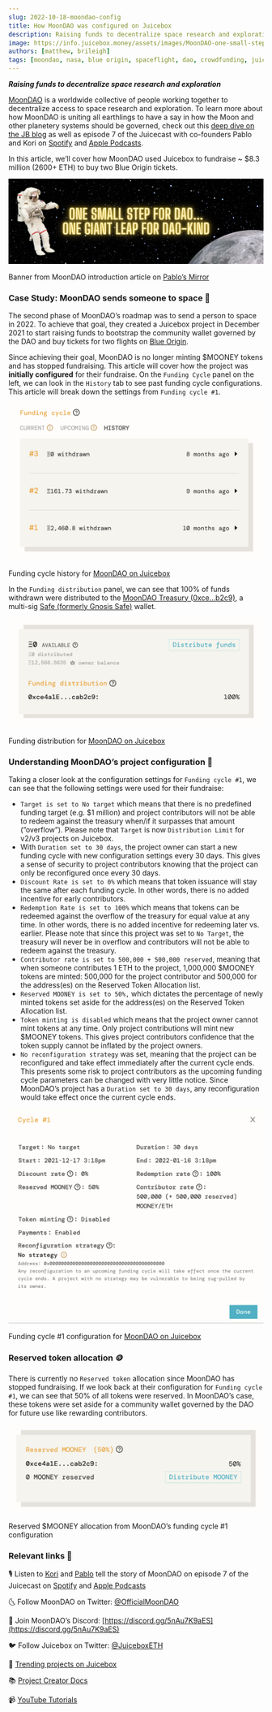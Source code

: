 ```yaml
---
slug: 2022-10-18-moondao-config
title: How MoonDAO was configured on Juicebox
description: Raising funds to decentralize space research and exploration.
image: https://info.juicebox.money/assets/images/MoonDAO-one-small-step-230f6e4f2866a2ccb31303d5fa3683a3.png
authors: [matthew, brileigh]
tags: [moondao, nasa, blue origin, spaceflight, dao, crowdfunding, juicebox, ethereum, crypto, configuration,  jbh-project creators]
---
```


***Raising funds to decentralize space research and exploration***

[MoonDAO](https://twitter.com/OfficialMoonDAO) is a worldwide collective of people working together to decentralize access to space research and exploration. To learn more about how MoonDAO is uniting all earthlings to have a say in how the Moon and other planetery systems should be governed, check out this [deep dive on the JB blog](https://info.juicebox.money/blog/2022-10-11-moondao/) as well as episode 7 of the Juicecast with co-founders Pablo and Kori on [Spotify](https://open.spotify.com/episode/7iLdXSTNSrCGcI4kWxtK2B?si=a76fca74c72a4cbc) and [Apple Podcasts](https://podcasts.apple.com/ca/podcast/ep-7-pablo-and-kori-from-moon-dao/id1623504302?i=1000564945862).

In this article, we’ll cover how MoonDAO used Juicebox to fundraise ~ $8.3 million (2600+ ETH) to buy two Blue Origin tickets.

![Banner from MoonDAO introduction article on Pablo's Mirror](MoonDAO-one-small-step.png)

<p class="subtitle">Banner from MoonDAO introduction article on <a href="https://mirror.xyz/pmoncada.eth/uuufJem6v9X-fW3Bu4v1p_3qA5gPf96lZelHUM97BC8">Pablo’s Mirror</a></p>

### Case Study: MoonDAO sends someone to space 🌌

The second phase of MoonDAO’s roadmap was to send a person to space in 2022. To achieve that goal, they created a Juicebox project in December 2021 to start raising funds to bootstrap the community wallet governed by the DAO and buy tickets for two flights on [Blue Origin](https://www.blueorigin.com/).

Since achieving their goal, MoonDAO is no longer minting $MOONEY tokens and has stopped fundraising. This article will cover how the project was **initially configured** for their fundraise. On the `Funding Cycle` panel on the left, we can look in the `History` tab to see past funding cycle configurations. This article will break down the settings from `Funding cycle #1`.

![Funding cycle history for MoonDAO on Juicebox](MoonDAO-FC-history.png)

<p class="subtitle">Funding cycle history for <a href="https://juicebox.money/p/moondao">MoonDAO on Juicebox</a></p>

In the `Funding distribution` panel, we can see that 100% of funds withdrawn were distributed to the [MoonDAO Treasury (0xce…b2c9)](https://etherscan.io/address/0xce4a1e86a5c47cd677338f53da22a91d85cab2c9#tokentxns), a multi-sig [Safe (formerly Gnosis Safe)](https://gnosis-safe.io/) wallet.

![Funding distribution for MoonDAO on Juicebox](MoonDAO-funding-distribution.png)

<p class="subtitle">Funding distribution for <a href="https://juicebox.money/p/moondao">MoonDAO on Juicebox</a></p>

### Understanding MoonDAO’s project configuration 🔎

Taking a closer look at the configuration settings for `Funding cycle #1`, we can see that the following settings were used for their fundraise:

- `Target is set to No target` which means that there is no predefined funding target (e.g. $1 million) and project contributors will not be able to redeem against the treasury when/if it surpasses that amount (”overflow”). Please note that `Target` is now `Distribution Limit` for v2/v3 projects on Juicebox.
- With `Duration set to 30 days`, the project owner can start a new funding cycle with new configuration settings every 30 days. This gives a sense of security to project contributors knowing that the project can only be reconfigured once every 30 days.
- `Discount Rate is set to 0%` which means that token issuance will stay the same after each funding cycle. In other words, there is no added incentive for early contributors.
- `Redemption Rate is set to 100%` which means that tokens can be redeemed against the overflow of the treasury for equal value at any time. In other words, there is no added incentive for redeeming later vs. earlier. Please note that since this project was set to `No Target`, the treasury will never be in overflow and contributors will not be able to redeem against the treasury.
- `Contributor rate is set to 500,000 + 500,000 reserved`, meaning that when someone contributes 1 ETH to the project, 1,000,000 $MOONEY tokens are minted: 500,000 for the project contributor and 500,000 for the address(es) on the Reserved Token Allocation list.
- `Reserved MOONEY is set to 50%,` which dictates the percentage of newly minted tokens set aside for the address(es) on the Reserved Token Allocation list.
- `Token minting is disabled` which means that the project owner cannot mint tokens at any time. Only project contributions will mint new $MOONEY tokens. This gives project contributors confidence that the token supply cannot be inflated by the project owners.
- `No reconfiguration strategy` was set, meaning that the project can be reconfigured and take effect immediately after the current cycle ends. This presents some risk to project contributors as the upcoming funding cycle parameters can be changed with very little notice. Since MoonDAO’s project has a `Duration set to 30 days`, any reconfiguration would take effect once the current cycle ends.

![Funding cycle #1 configuration for MoonDAO on Juicebox](MoonDAO-cycle-1.png)

<p class="subtitle">Funding cycle #1 configuration for <a href="https://juicebox.money/p/moondao">MoonDAO on Juicebox</a></p>

### Reserved token allocation 🪙

There is currently no `Reserved token` allocation since MoonDAO has stopped fundraising. If we look back at their configuration for `Funding cycle #1`, we can see that 50% of all tokens were reserved. In MoonDAO’s case, these tokens were set aside for a community wallet governed by the DAO for future use like rewarding contributors.

![MoonDAO-Reservedc1.jpg](MoonDAO-reserved.jpg)

<p class="subtitle">Reserved $MOONEY allocation from MoonDAO’s funding cycle #1 configuration</p>

### Relevant links 🔗[](https://info.juicebox.money/blog/2022-07-18-sharkdao#relevant-links)

🎙️ Listen to [Kori](https://twitter.com/korigrogers) and [Pablo](https://twitter.com/LarrotizPablo) tell the story of MoonDAO on episode 7 of the Juicecast on [Spotify](https://open.spotify.com/episode/7iLdXSTNSrCGcI4kWxtK2B?si=7565cbc25b3f4d6f) and [Apple Podcasts](https://podcasts.apple.com/ca/podcast/ep-7-pablo-and-kori-from-moon-dao/id1623504302?i=1000564945862)

🌜 Follow MoonDAO on Twitter: [@OfficialMoonDAO](https://twitter.com/OfficialMoonDAO) 

💬 Join MoonDAO’s Discord: [https://discord.gg/5nAu7K9aES](https://discord.gg/5nAu7K9aES)

🐦 Follow Juicebox on Twitter: [@JuiceboxETH](https://twitter.com/juiceboxETH)

🚀 [Trending projects on Juicebox](https://juicebox.money/projects)

📚 [Project Creator Docs](https://info.juicebox.money/user/)

📹 [YouTube Tutorials](https://www.youtube.com/c/JuiceboxDAO)
